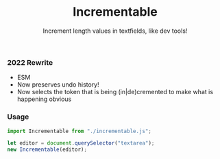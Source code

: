<header>

# Incrementable

Increment length values in textfields, like dev tools!

</header>

### 2022 Rewrite

* ESM
* Now preserves undo history!
* Now selects the token that is being (in|de)cremented to make what is happening obvious

### Usage

```js
import Incrementable from "./incrementable.js";

let editor = document.querySelector("textarea");
new Incrementable(editor);
```